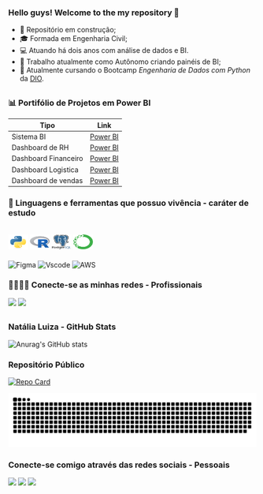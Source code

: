 ### Hello guys! Welcome to the my repository 🤞

- 🚨 Repositório em construção; 
- 🎓 Formada em Engenharia Civil;
- 💻 Atuando há dois anos com análise de dados e BI.
- 💼 Trabalho atualmente como Autônomo criando painéis de BI;
- 📖 Atualmente cursando o Bootcamp *Engenharia de Dados com Python* da [DIO](https://www.dio.me/bootcamp).



##
### 📊 Portifólio de Projetos em Power BI

|Tipo            | Link|
|----------------|--------|
|Sistema BI | [Power BI](https://app.fabric.microsoft.com/view?r=eyJrIjoiMGYzMjRmN2MtN2FmZS00Yjg4LWJmZTgtNzY2ZDAzOWZhMzBjIiwidCI6IjI5MGY4OTlkLTYwMDgtNDA5My1iNTNjLTI4OWMyYWUwMTJmYyJ9)|
|Dashboard de RH | [Power BI](https://app.fabric.microsoft.com/view?r=eyJrIjoiMDk2ODhiYzQtMTg5OC00NDk0LTkwMzYtYWFmYmNjYWNjYThjIiwidCI6IjI5MGY4OTlkLTYwMDgtNDA5My1iNTNjLTI4OWMyYWUwMTJmYyJ9)|
|Dashboard Financeiro | [Power BI](https://app.fabric.microsoft.com/view?r=eyJrIjoiZjQ2NDdiZWYtMjc2Zi00ZjE5LTlmMGEtMzllZmY1NWQ5MmUxIiwidCI6IjI5MGY4OTlkLTYwMDgtNDA5My1iNTNjLTI4OWMyYWUwMTJmYyJ9)
|Dashboard Logistica |[Power BI](https://app.fabric.microsoft.com/view?r=eyJrIjoiMDU5MDRhYWQtMGI3Mi00N2Y1LWI3YmQtNzQ2OTI0NTg2MGRkIiwidCI6IjI5MGY4OTlkLTYwMDgtNDA5My1iNTNjLTI4OWMyYWUwMTJmYyJ9)
|Dashboard de vendas | [Power BI](https://app.fabric.microsoft.com/view?r=eyJrIjoiZjBhY2E2MzUtYmE5MS00NjA5LTgzMTQtN2RlZjBkNTY1ZmE0IiwidCI6IjI5MGY4OTlkLTYwMDgtNDA5My1iNTNjLTI4OWMyYWUwMTJmYyJ9)|


### 🧾 Linguagens e ferramentas que possuo vivência - caráter de estudo



<div style="display: inline_block"><br>
  <img align="center" alt="Nat-Python" height="30" width="40" src="https://raw.githubusercontent.com/devicons/devicon/master/icons/python/python-original.svg">
  <img align="center" alt="Nat-Python" height="30" width="40" src="https://raw.githubusercontent.com/devicons/devicon/master/icons/r/r-original.svg">
  <img align="center" alt="Nat-Python" height="30" width="40" src="https://raw.githubusercontent.com/devicons/devicon/master/icons/postgresql/postgresql-original-wordmark.svg">
  <img align="center" alt="Nat-Python" height="30" width="40" src="https://raw.githubusercontent.com/devicons/devicon/master/icons/anaconda/anaconda-original.svg">

###

![Figma](https://img.shields.io/badge/Figma-696969?style=for-the-badge&logo=figma&logoColor=figma)
![Vscode](https://img.shields.io/badge/Vscode-007ACC?style=for-the-badge&logo=visual-studio-code&logoColor=white)
![AWS](https://img.shields.io/badge/AWS-000.svg?style=for-the-badge&logo=amazon-aws&logoColor=white)



### 🫱🏽‍🫲🏽 Conecte-se as minhas redes - Profissionais

<div> 
    <a href="https://www.instagram.com/cwd.group/" target="_blank"><img src="https://img.shields.io/badge/-Instagram-%23E4405F?style=for-the-badge&logo=instagram&logoColor=white" target="_blank"></a>
  <a href="https://www.linkedin.com/company/groupcwd/?viewAsMember=true" target="_blank"><img src="https://img.shields.io/badge/-LinkedIn-%230077B5?style=for-the-badge&logo=linkedin&logoColor=white" target="_blank"></a> 
  
</div>

##

### Natália Luiza - GitHub Stats

![Anurag's GitHub stats](https://github-readme-stats.vercel.app/api?username=eunatalialuiza&show_icons=true&theme=radical&hide_title=true&hide=stars)

### Repositório Público

[![Repo Card](https://github-readme-stats.vercel.app/api/pin/?username=eunatalialuiza&repo=Versionamento-git-GitHub&bg_color=000&border_color=30A3DC&show_icons=true&icon_color=30A3DC&title_color=E94D5F&text_color=FFF)](https://github.com/eunatalialuiza/Versionamento-git-GitHub)

<img src="https://raw.githubusercontent.com/platane/snk/output/github-contribution-grid-snake-dark.svg" alt="Snake animation" />



### Conecte-se comigo através das redes sociais - Pessoais

<div> 
    <a href="https://www.instagram.com/eunatalia_luiza/" target="_blank"><img src="https://img.shields.io/badge/-Instagram-%23E4405F?style=for-the-badge&logo=instagram&logoColor=white" target="_blank"></a>
    <a href = "mailto:natalia.luiza.mendes@gmail.com"><img src="https://img.shields.io/badge/-Gmail-%23333?style=for-the-badge&logo=gmail&logoColor=white" target="_blank"></a>
  <a href="https://www.linkedin.com/in/natalialuiza-/" target="_blank"><img src="https://img.shields.io/badge/-LinkedIn-%230077B5?style=for-the-badge&logo=linkedin&logoColor=white" target="_blank"></a> 
  
  


###
